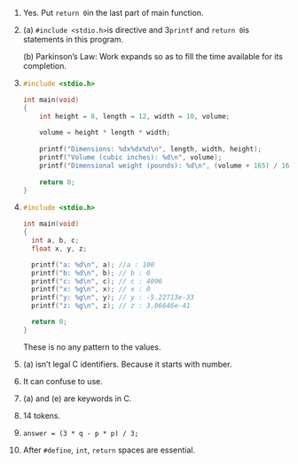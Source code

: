 1. Yes. Put `return 0`in the last part of main function.

2. (a) `#include <stdio.h>`is directive and 3`printf` and `return 0`is statements in this program.

   (b) Parkinson’s Law:
			 Work expands so as to fill the time
			 available for its completion.

3. ```c
   #include <stdio.h>
   
   int main(void)
   {
       int height = 8, length = 12, width = 10, volume;
       
       volume = height * length * width;
       
       printf("Dimensions: %dx%dx%d\n", length, width, height);
       printf("Volume (cubic inches): %d\n", volume);
       printf("Dimensional weight (pounds): %d\n", (volume + 165) / 166);
       
       return 0;
   }
   ```

4. ```c
   #include <stdio.h>
   
   int main(void)
   {
     int a, b, c;
     float x, y, z;
   
     printf("a: %d\n", a); //a : 100
     printf("b: %d\n", b); // b : 0
     printf("c: %d\n", c); // c : 4096
     printf("x: %g\n", x); // x : 0
     printf("y: %g\n", y); // y : -5.22713e-33
     printf("z: %g\n", z); // z : 3.06646e-41
   
     return 0;
   }
   ```

   These is no any pattern to the values.

5. (a) isn’t legal C identifiers. Because it starts with number.

6. It can confuse to use.

7. (a) and (e) are keywords in C.

8. 14 tokens.

9. `answer = (3 * q - p * p) / 3;`

10. After `#define`, `int`, `return` spaces are essential.
